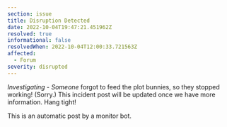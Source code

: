 ```yaml
---
section: issue
title: Disruption Detected
date: 2022-10-04T19:47:21.451962Z
resolved: true
informational: false
resolvedWhen: 2022-10-04T12:00:33.721563Z
affected:
  - Forum
severity: disrupted
---
```

*Investigating* - _Someone_ forgot to feed the plot bunnies, so they stopped working! (Sorry.) This incident post will be updated once we have more information. Hang tight!

This is an automatic post by a monitor bot.
        